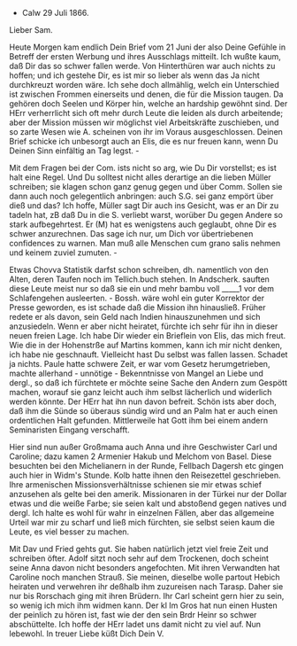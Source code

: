 + Calw 29 Juli 1866.

Lieber Sam.

Heute Morgen kam endlich Dein Brief vom 21 Juni der also Deine Gefühle in Betreff der ersten Werbung und ihres Ausschlags mitteilt. Ich wußte kaum, daß Dir das so schwer fallen werde. Von Hinterthüren war auch nichts zu hoffen; und ich gestehe Dir, es ist mir so lieber als wenn das Ja nicht durchkreuzt worden wäre. Ich sehe doch allmählig, welch ein Unterschied ist zwischen Frommen einerseits und denen, die für die Mission taugen. Da gehören doch Seelen und Körper hin, welche an hardship gewöhnt sind. Der HErr verherrlicht sich oft mehr durch Leute die leiden als durch arbeitende; aber der Mission müssen wir möglichst viel Arbeitskräfte zuschieben, und so zarte Wesen wie A. scheinen von ihr im Voraus ausgeschlossen. Deinen Brief schicke ich unbesorgt auch an Elis, die es nur freuen kann, wenn Du Deinen Sinn einfältig an Tag legst. -

Mit dem Fragen bei der Com. ists nicht so arg, wie Du Dir vorstellst; es ist halt eine Regel. Und Du solltest nicht alles derartige an die lieben Müller schreiben; sie klagen schon ganz genug gegen und über Comm. Sollen sie dann auch noch gelegentlich anbringen: auch S.G. sei ganz empört über dieß und das? Ich hoffe, Müller sagt Dir auch ins Gesicht, was er an Dir zu tadeln hat, zB daß Du in die S. verliebt warst, worüber Du gegen Andere so stark aufbegehrtest. Er (M) hat es wenigstens auch geglaubt, ohne Dir es schwer anzurechnen. Das sage ich nur, um Dich vor übertriebenen confidences zu warnen. Man muß alle Menschen cum grano salis nehmen und keinem zuviel zumuten. -

Etwas Chovva Statistik darfst schon schreiben, dh. namentlich von den Alten, deren Taufen noch im Tellich.buch stehen. In Andscherk. sauften diese Leute meist nur so daß sie ein und mehr bambu voll _____1 vor dem Schlafengehen ausleerten. - Bossh. wäre wohl ein guter Korrektor der Presse geworden, es ist schade daß die Mission ihn hinausließ. Früher redete er als davon, sein Geld nach Indien hinauszunehmen und sich anzusiedeln. Wenn er aber nicht heiratet, fürchte ich sehr für ihn in dieser neuen freien Lage. 
Ich habe Dir wieder ein Brieflein von Elis, das mich freut. Wie die in der Hohenstrße auf Martins kommen, kann ich mir nicht denken, ich habe nie geschnauft. Vielleicht hast Du selbst was fallen lassen. Schadet ja nichts. Paule hatte schwere Zeit, er war vom Gesetz herumgetrieben, machte allerhand - unnötige - Bekenntnisse von Mangel an Liebe und dergl., so daß ich fürchtete er möchte seine Sache den Andern zum Gespött machen, worauf sie ganz leicht auch ihm selbst lächerlich und widerlich werden könnte. Der HErr hat ihn nun davon befreit. Schön ists aber doch, daß ihm die Sünde so überaus sündig wird und an Palm hat er auch einen ordentlichen Halt gefunden. Mittlerweile hat Gott ihm bei einem andern Seminaristen Eingang verschafft.

Hier sind nun außer Großmama auch Anna und ihre Geschwister Carl und Caroline; dazu kamen 2 Armenier Hakub und Melchom von Basel. Diese besuchten bei den Michelianern in der Runde, Fellbach Dagersh etc gingen auch hier in Widm's Stunde. Kolb hatte ihnen den Reisezettel geschrieben. Ihre armenischen Missionsverhältnisse schienen sie mir etwas schief anzusehen als gelte bei den amerik. Missionaren in der Türkei nur der Dollar etwas und die weiße Farbe; sie seien kalt und abstoßend gegen natives und dergl. Ich halte es wohl für wahr in einzelnen Fällen, aber das allgemeine Urteil war mir zu scharf und ließ mich fürchten, sie selbst seien kaum die Leute, es viel besser zu machen.

Mit Dav und Fried gehts gut. Sie haben natürlich jetzt viel freie Zeit und schreiben öfter. Adolf sitzt noch sehr auf dem Trockenen, doch scheint seine Anna davon nicht besonders angefochten. Mit ihren Verwandten hat Caroline noch manchen Strauß. Sie meinen, dieselbe wolle partout Hebich heiraten und verwehren ihr deßhalb ihm zuzureisen nach Tarasp. Daher sie nur bis Rorschach ging mit ihren Brüdern. Ihr Carl scheint gern hier zu sein, so wenig ich mich ihm widmen kann. Der kl Im Gros hat nun einen Husten der peinlich zu hören ist, fast wie der den sein Brdr Heinr so schwer abschüttelte. Ich hoffe der HErr ladet uns damit nicht zu viel auf. Nun lebewohl. In treuer Liebe küßt Dich
 Dein V.
